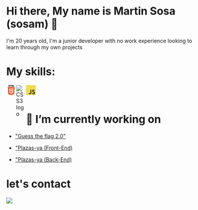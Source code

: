 # Hi there, My name is Martin Sosa (sosam) 👋
I'm 20 years old, I'm a junior developer with no work experience looking to learn through my own projects
# My skills:

<img align="left" alt="HTML5 logo" width="26px" src="https://raw.githubusercontent.com/github/explore/80688e429a7d4ef2fca1e82350fe8e3517d3494d/topics/html/html.png" />
<img align="left" alt="CSS3 logo" width="26px" src="https://user-images.githubusercontent.com/61896414/177214383-79574728-21d3-4131-a32e-ad44630fc665.svg" />
<img align="left" alt="JS logo" width="26px" src="https://raw.githubusercontent.com/github/explore/80688e429a7d4ef2fca1e82350fe8e3517d3494d/topics/javascript/javascript.png" />

<br><br>

# 🔭 I’m currently working on 

- <a href="https://github.com/sosam1/guessTheFlag.io">"Guess the flag 2.0"</a>

- <a href="https://github.com/sosam1/plazas-ya-front-end">"Plazas-ya (Front-End)</a>

- <a href="https://github.com/sosam1/plazas-ya">"Plazas-ya (Back-End)</a>

# let's contact    
  <a href = "mailto:sosam1763@gmail.com">
    <img src="https://img.shields.io/badge/Gmail-D14836?style=for-the-badge&logo=gmail&logoColor=white" target="_blank">
  </a>
